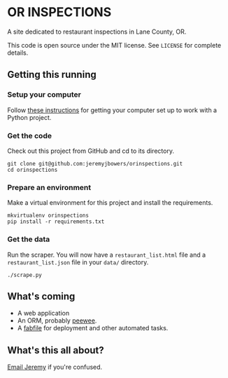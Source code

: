 # OR INSPECTIONS
A site dedicated to restaurant inspections in Lane County, OR.

This code is open source under the MIT license. See ```LICENSE``` for complete details.

## Getting this running

### Setup your computer
Follow [these instructions](http://blog.apps.npr.org/2013/06/06/how-to-setup-a-developers-environment.html) for getting your computer set up to work with a Python project.

### Get the code
Check out this project from GitHub and cd to its directory.
```
git clone git@github.com:jeremyjbowers/orinspections.git
cd orinspections
```
### Prepare an environment
Make a virtual environment for this project and install the requirements.
```
mkvirtualenv orinspections
pip install -r requirements.txt
```

### Get the data
Run the scraper. You will now have a ```restaurant_list.html``` file and a ```restaurant_list.json``` file in your ```data/``` directory.
```
./scrape.py
```


## What's coming
* A web application
* An ORM, probably [peewee](http://peewee.readthedocs.org/en/latest/index.html).
* A [fabfile](http://docs.fabfile.org/en/1.8/) for deployment and other automated tasks.

## What's this all about?
[Email Jeremy](mailto:jeremyjbowers@gmail.com) if you're confused.
